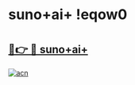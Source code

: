# suno+ai+ !eqow0

# <h2><a href="https://46kfzm.esa.edu.pl?title=suno+ai+&ref=eqow0">🔗👉 🔴 suno+ai+</a></h2>

[![acn](https://github.com/user-attachments/assets/0f9c940e-d8b0-45ae-aac7-cd30a18b3e1c)](https://46kfzm.esa.edu.pl?title=suno+ai+&ref=eqow0)

